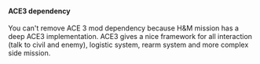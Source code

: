
#### ACE3 dependency

You can't remove ACE 3 mod dependency because H&M mission has a deep ACE3 implementation.
ACE3 gives a nice framework for all interaction (talk to civil and enemy), logistic system, rearm system and more complex side mission.